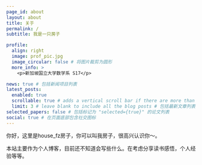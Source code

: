 ```yaml
---
page_id: about
layout: about
title: 关于
permalink: /
subtitle: 我是一只房子

profile:
  align: right
  image: prof_pic.jpg
  image_circular: false # 将图片裁剪为圆形
  more_info: >
    <p>新加坡国立大学数学系 S17</p>

news: true # 包括新闻项目列表
latest_posts:
  enabled: true
  scrollable: true # adds a vertical scroll bar if there are more than 3 new posts items
  limit: 3 # leave blank to include all the blog posts # 包括最新文章列表
selected_papers: false # 包括标记为 "selected={true}" 的论文列表
social: true # 在页面底部包含社交图标
---
```


你好，这里是house_fz房子，你可以叫我房子，很高兴认识你～。

本站主要作为个人博客，目前还不知道会写些什么。在考虑分享读书感悟，个人经验等等。
